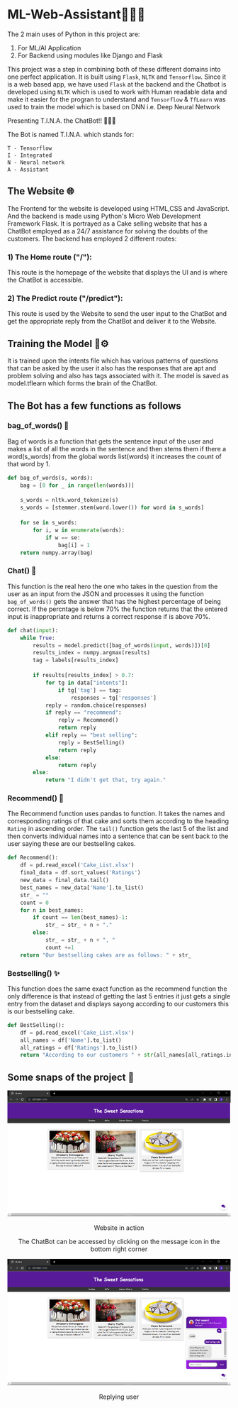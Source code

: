 # ML-Web-Assistant🦸🏽‍♀️
The 2 main uses of Python in this project are:
1) For ML/AI Application
2) For Backend using modules like Django and Flask

This project was a step in combining both of these different domains into one perfect application. It is built using `Flask`, `NLTK` and `Tensorflow`. Since it is a web based app, we have used `Flask` at the backend and the Chatbot is developed using `NLTK` which is used to work with Human readable data and make it easier for the progran to understand and `Tensorflow` & `TfLearn` was used to train the model which is based on DNN i.e. Deep Neural Network 

Presenting T.I.N.A. the ChatBot!! 🙋🏽‍♀️

The Bot is named T.I.N.A. which stands for:
```
T - Tensorflow
I - Integrated
N - Neural network
A - Assistant
```

## The Website 🌐
The Frontend for the website is developed using HTML,CSS and JavaScript. And the backend is made using Python's Micro Web Development Framework Flask. It is portrayed as a Cake selling website that has a ChatBot employed as a 24/7 assistance for solving the doubts of the customers.
The backend has employed 2 different routes:

### 1) The Home route ("/"):
This route is the homepage of the website that displays the UI and is where the ChatBot is accessible.

### 2) The Predict route ("/predict"):
This route is used by the Website to send the user input to the ChatBot and get the appropriate reply from the ChatBot and deliver it to the Website.

## Training the Model 🧠⚙
It is trained upon the intents file which has various patterns of questions that can be asked by the user it also has the responses that are apt and problem solving and also has tags associated with it. The model is saved as model.tflearn which forms the brain of the ChatBot.

## The Bot has a few functions as follows
### bag_of_words() 🎒
Bag of words is a function that gets the sentence input of the user and makes a list of all the words in the sentence and then stems them if there a word(s_words) from the global words list(words) it increases the count of that word by 1.
```Python
def bag_of_words(s, words):
    bag = [0 for _ in range(len(words))]

    s_words = nltk.word_tokenize(s)
    s_words = [stemmer.stem(word.lower()) for word in s_words]

    for se in s_words:
        for i, w in enumerate(words):
            if w == se:
                bag[i] = 1
    return numpy.array(bag)
```

### Chat() 💭
This function is the real hero the one who takes in the question from the user as an input from the JSON and processes it using the function `bag_of_words()` gets the answer that has the highest percentage of being correct. If the percntage is below 70% the function returns that the entered input is inappropriate and returns a correct response if is above 70%.

```Python
def chat(input):
    while True:
        results = model.predict([bag_of_words(input, words)])[0]
        results_index = numpy.argmax(results)
        tag = labels[results_index]

        if results[results_index] > 0.7:
            for tg in data["intents"]:
                if tg['tag'] == tag:
                    responses = tg['responses']
            reply = random.choice(responses)
            if reply == "recommend":
                reply = Recommend()
                return reply
            elif reply == "best selling":
                reply = BestSelling()
                return reply
            else:
                return reply
        else:
            return "I didn't get that, try again."
```

### Recommend() 🧾
The Recommend function uses pandas to function. It takes the names and corresponding ratings of that cake and sorts them according to the heading `Rating` in ascending order. The `tail()` function gets the last 5 of the list and then converts individual names into a sentence that can be sent back to the user saying these are our bestselling cakes.
```Python
def Recommend():
    df = pd.read_excel('Cake_List.xlsx')
    final_data = df.sort_values('Ratings')
    new_data = final_data.tail()
    best_names = new_data['Name'].to_list()
    str_ = ""
    count = 0
    for n in best_names:
        if count == len(best_names)-1:
            str_ = str_ + n + "."
        else:
            str_ = str_ + n + ", "
            count +=1
    return "Our bestselling cakes are as follows: " + str_
```

### Bestselling() ✨
This function does the same exact function as the recommend function the only difference is that instead of getting the last 5 entries it just gets a single entry from the dataset and displays sayong according to our customers this is our bestselling cake.
```Python
def BestSelling():
    df = pd.read_excel('Cake_List.xlsx')
    all_names = df['Name'].to_list()
    all_ratings = df['Ratings'].to_list()
    return "According to our customers " + str(all_names[all_ratings.index(max(all_ratings))]) + " is our best selling cake "
```

## Some snaps of the project 📸
<p align=center>
  <img src="Resources/UI.svg">
  <p align=center>Website in action</p>
</p>
<p align=center>
  <p align=center>The ChatBot can be accessed by clicking on the message icon in the bottom right corner</p>
</p>
<p align=center>
  <img src="Resources/reply.svg">
  <p align=center>Replying user</p>
</p>
